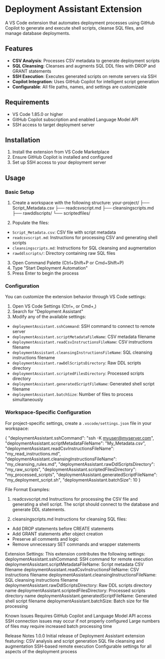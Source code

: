 # Deployment Assistant Extension

A VS Code extension that automates deployment processes using GitHub Copilot to generate and execute shell scripts, cleanse SQL files, and manage database deployments.

## Features

- **CSV Analysis**: Processes CSV metadata to generate deployment scripts
- **SQL Cleansing**: Cleanses and augments SQL DDL files with DROP and GRANT statements
- **SSH Execution**: Executes generated scripts on remote servers via SSH
- **Copilot Integration**: Uses GitHub Copilot for intelligent script generation
- **Configurable**: All file paths, names, and settings are customizable

## Requirements

- VS Code 1.85.0 or higher
- GitHub Copilot subscription and enabled Language Model API
- SSH access to target deployment server

## Installation

1. Install the extension from VS Code Marketplace
2. Ensure GitHub Copilot is installed and configured
3. Set up SSH access to your deployment server

## Usage

### Basic Setup

1. Create a workspace with the following structure:
your-project/
├── Script_Metadata.csv
├── readcsvscript.md
├── cleansingscripts.md
├── rawddlscripts/
└── scriptedfiles/


2. Populate the files:
- `Script_Metadata.csv`: CSV file with script metadata
- `readcsvscript.md`: Instructions for processing CSV and generating shell scripts
- `cleansingscripts.md`: Instructions for SQL cleansing and augmentation
- `rawddlscripts/`: Directory containing raw SQL files

3. Open Command Palette (Ctrl+Shift+P or Cmd+Shift+P)
4. Type "Start Deployment Automation"
5. Press Enter to begin the process

### Configuration

You can customize the extension behavior through VS Code settings:

1. Open VS Code Settings (Ctrl+, or Cmd+,)
2. Search for "Deployment Assistant"
3. Modify any of the available settings:

- `deploymentAssistant.sshCommand`: SSH command to connect to remote server
- `deploymentAssistant.scriptMetadataFileName`: CSV metadata filename
- `deploymentAssistant.readCsvInstructionsFileName`: CSV instructions filename
- `deploymentAssistant.cleansingInstructionsFileName`: SQL cleansing instructions filename
- `deploymentAssistant.rawDdlScriptsDirectory`: Raw DDL scripts directory
- `deploymentAssistant.scriptedFilesDirectory`: Processed scripts directory
- `deploymentAssistant.generatedScriptFileName`: Generated shell script filename
- `deploymentAssistant.batchSize`: Number of files to process simultaneously

### Workspace-Specific Configuration

For project-specific settings, create a `.vscode/settings.json` file in your workspace:

{
"deploymentAssistant.sshCommand": "ssh -K myuser@myserver.com",
"deploymentAssistant.scriptMetadataFileName": "My_Metadata.csv",
"deploymentAssistant.readCsvInstructionsFileName": "my_read_instructions.md",
"deploymentAssistant.cleansingInstructionsFileName": "my_cleansing_rules.md",
"deploymentAssistant.rawDdlScriptsDirectory": "my_raw_scripts",
"deploymentAssistant.scriptedFilesDirectory": "my_processed_scripts",
"deploymentAssistant.generatedScriptFileName": "my_deployment_script.sh",
"deploymentAssistant.batchSize": 10
}


File Format Examples:

1. readcsvscript.md
Instructions for processing the CSV file and generating a shell script.
The script should connect to the database and generate DDL statements.

2. cleansingscripts.md
Instructions for cleansing SQL files:
- Add DROP statements before CREATE statements
- Add GRANT statements after object creation
- Preserve all comments and logic
- Remove unnecessary SET commands and wrapper statements


Extension Settings:
This extension contributes the following settings:
deploymentAssistant.sshCommand: SSH command for remote execution
deploymentAssistant.scriptMetadataFileName: Script metadata CSV filename
deploymentAssistant.readCsvInstructionsFileName: CSV instructions filename
deploymentAssistant.cleansingInstructionsFileName: SQL cleansing instructions filename
deploymentAssistant.rawDdlScriptsDirectory: Raw DDL scripts directory name
deploymentAssistant.scriptedFilesDirectory: Processed scripts directory name
deploymentAssistant.generatedScriptFileName: Generated shell script filename
deploymentAssistant.batchSize: Batch size for file processing


Known Issues
Requires GitHub Copilot and Language Model API access
SSH connection issues may occur if not properly configured
Large numbers of files may require increased batch processing time


Release Notes
1.0.0
Initial release of Deployment Assistant extension featuring:
CSV analysis and script generation
SQL file cleansing and augmentation
SSH-based remote execution
Configurable settings for all aspects of the deployment process
